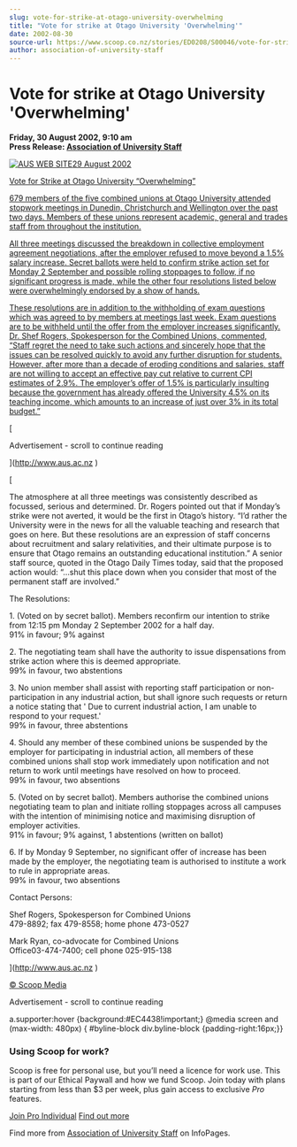 ```yaml
---
slug: vote-for-strike-at-otago-university-overwhelming
title: "Vote for strike at Otago University 'Overwhelming'"
date: 2002-08-30
source-url: https://www.scoop.co.nz/stories/ED0208/S00046/vote-for-strike-at-otago-university-overwhelming.htm
author: association-of-university-staff
---
```

Vote for strike at Otago University 'Overwhelming'
==================================================

**Friday, 30 August 2002, 9:10 am**  
**Press Release: [Association of University Staff](https://info.scoop.co.nz/Association_of_University_Staff)**

[![AUS WEB SITE](http://www.aus.ac.nz/pictures/logo.gif)29 August 2002](http://www.aus.ac.nz )

[Vote for Strike at Otago University “Overwhelming”](http://www.aus.ac.nz )

[679 members of the five combined unions at Otago University attended stopwork meetings in Dunedin, Christchurch and Wellington over the past two days. Members of these unions represent academic, general and trades staff from throughout the institution.](http://www.aus.ac.nz )

[All three meetings discussed the breakdown in collective employment agreement negotiations, after the employer refused to move beyond a 1.5% salary increase. Secret ballots were held to confirm strike action set for Monday 2 September and possible rolling stoppages to follow, if no significant progress is made, while the other four resolutions listed below were overwhelmingly endorsed by a show of hands.](http://www.aus.ac.nz )

[These resolutions are in addition to the withholding of exam questions which was agreed to by members at meetings last week. Exam questions are to be withheld until the offer from the employer increases significantly. Dr. Shef Rogers, Spokesperson for the Combined Unions, commented, “Staff regret the need to take such actions and sincerely hope that the issues can be resolved quickly to avoid any further disruption for students. However, after more than a decade of eroding conditions and salaries, staff are not willing to accept an effective pay cut relative to current CPI estimates of 2.9%. The employer’s offer of 1.5% is particularly insulting because the government has already offered the University 4.5% on its teaching income, which amounts to an increase of just over 3% in its total budget.”](http://www.aus.ac.nz )

[

Advertisement - scroll to continue reading











](http://www.aus.ac.nz )

[

The atmosphere at all three meetings was consistently described as focussed, serious and determined. Dr. Rogers pointed out that if Monday’s strike were not averted, it would be the first in Otago’s history. “I’d rather the University were in the news for all the valuable teaching and research that goes on here. But these resolutions are an expression of staff concerns about recruitment and salary relativities, and their ultimate purpose is to ensure that Otago remains an outstanding educational institution.” A senior staff source, quoted in the Otago Daily Times today, said that the proposed action would: “…shut this place down when you consider that most of the permanent staff are involved.”

The Resolutions:

1\. (Voted on by secret ballot). Members reconfirm our intention to strike from 12:15 pm Monday 2 September 2002 for a half day.  
91% in favour; 9% against

2\. The negotiating team shall have the authority to issue dispensations from strike action where this is deemed appropriate.  
99% in favour, two abstentions

3\. No union member shall assist with reporting staff participation or non-participation in any industrial action, but shall ignore such requests or return a notice stating that ' Due to current industrial action, I am unable to respond to your request.'  
99% in favour, three abstentions

4\. Should any member of these combined unions be suspended by the employer for participating in industrial action, all members of these combined unions shall stop work immediately upon notification and not return to work until meetings have resolved on how to proceed.  
99% in favour, two absentions

5\. (Voted on by secret ballot). Members authorise the combined unions negotiating team to plan and initiate rolling stoppages across all campuses with the intention of minimising notice and maximising disruption of employer activities.  
91% in favour; 9% against, 1 abstentions (written on ballot)

6\. If by Monday 9 September, no significant offer of increase has been made by the employer, the negotiating team is authorised to institute a work to rule in appropriate areas.  
99% in favour, two absentions

Contact Persons:

Shef Rogers, Spokesperson for Combined Unions  
479-8892; fax 479-8558; home phone 473-0527

Mark Ryan, co-advocate for Combined Unions  
Office03-474-7400; cell phone 025-915-138  


](http://www.aus.ac.nz )

[](http://www.aus.ac.nz )[© Scoop Media](http://www.scoop.co.nz/about/terms.html)  

Advertisement - scroll to continue reading



a.supporter:hover {background:#EC4438!important;} @media screen and (max-width: 480px) { #byline-block div.byline-block {padding-right:16px;}}

### Using Scoop for work?

Scoop is free for personal use, but you’ll need a licence for work use. This is part of our Ethical Paywall and how we fund Scoop. Join today with plans starting from less than $3 per week, plus gain access to exclusive _Pro_ features.  
  
[Join Pro Individual](https://pro.scoop.co.nz/Individual/?from=ProIn24) [Find out more](https://pro.scoop.co.nz/using-scoop-for-work/?from=ProIn24)

Find more from [Association of University Staff](https://info.scoop.co.nz/Association_of_University_Staff) on InfoPages.